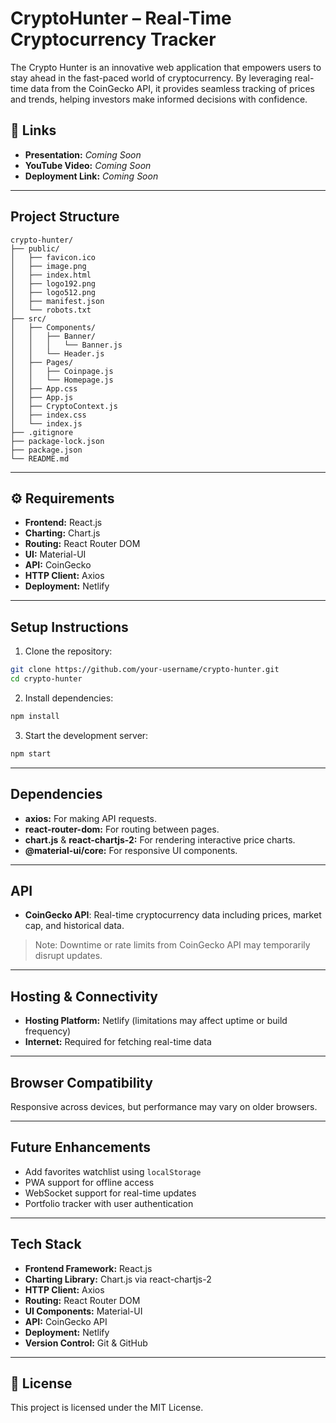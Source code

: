 
# CryptoHunter – Real-Time Cryptocurrency Tracker
The Crypto Hunter is an innovative web application that empowers users to stay ahead in the fast-paced world of cryptocurrency. By leveraging real-time data from the CoinGecko API, it provides seamless tracking of prices and trends, helping investors make informed decisions with confidence.

## 🔗 Links
- **Presentation:** _Coming Soon_
- **YouTube Video:** _Coming Soon_
- **Deployment Link:** _Coming Soon_

---

##  Project Structure
```
crypto-hunter/
├── public/
│   ├── favicon.ico
│   ├── image.png
│   ├── index.html
│   ├── logo192.png
│   ├── logo512.png
│   ├── manifest.json
│   └── robots.txt
├── src/
│   ├── Components/
│   │   ├── Banner/
│   │   │   └── Banner.js
│   │   └── Header.js
│   ├── Pages/
│   │   ├── Coinpage.js
│   │   └── Homepage.js
│   ├── App.css
│   ├── App.js
│   ├── CryptoContext.js
│   ├── index.css
│   └── index.js
├── .gitignore
├── package-lock.json
├── package.json
└── README.md
```

---

## ⚙️ Requirements
- **Frontend:** React.js
- **Charting:** Chart.js
- **Routing:** React Router DOM
- **UI:** Material-UI
- **API:** CoinGecko
- **HTTP Client:** Axios
- **Deployment:** Netlify

---

## Setup Instructions
1. Clone the repository:
```bash
git clone https://github.com/your-username/crypto-hunter.git
cd crypto-hunter
```

2. Install dependencies:
```bash
npm install
```

3. Start the development server:
```bash
npm start
```

---

##  Dependencies
- **axios:** For making API requests.
- **react-router-dom:** For routing between pages.
- **chart.js** & **react-chartjs-2:** For rendering interactive price charts.
- **@material-ui/core:** For responsive UI components.

---

##  API
- **CoinGecko API**: Real-time cryptocurrency data including prices, market cap, and historical data.
> Note: Downtime or rate limits from CoinGecko API may temporarily disrupt updates.

---

##  Hosting & Connectivity
- **Hosting Platform:** Netlify (limitations may affect uptime or build frequency)
- **Internet:** Required for fetching real-time data

---

##  Browser Compatibility
Responsive across devices, but performance may vary on older browsers.

---

##  Future Enhancements
- Add favorites watchlist using `localStorage`
- PWA support for offline access
- WebSocket support for real-time updates
- Portfolio tracker with user authentication

---

##  Tech Stack
- **Frontend Framework:** React.js
- **Charting Library:** Chart.js via react-chartjs-2
- **HTTP Client:** Axios
- **Routing:** React Router DOM
- **UI Components:** Material-UI
- **API:** CoinGecko API
- **Deployment:** Netlify
- **Version Control:** Git & GitHub

---

## 📄 License
This project is licensed under the MIT License.
